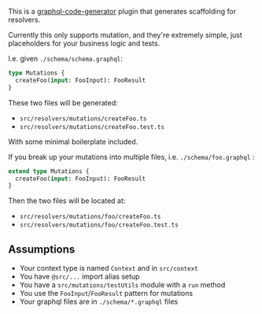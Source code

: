 This is a [graphql-code-generator](https://graphql-code-generator.com/) plugin that generates scaffolding for resolvers.

Currently this only supports mutation, and they're extremely simple, just placeholders for your business logic and tests.

I.e. given `./schema/schema.graphql`:

```graphql
type Mutations {
  createFoo(input: FooInput): FooResult
}
```

These two files will be generated:

- `src/resolvers/mutations/createFoo.ts`
- `src/resolvers/mutations/createFoo.test.ts`

With some minimal boilerplate included.

If you break up your mutations into multiple files, i.e. `./schema/foo.graphql` :

```graphql
extend type Mutations {
  createFoo(input: FooInput): FooResult
}
```

Then the two files will be located at:

- `src/resolvers/mutations/foo/createFoo.ts`
- `src/resolvers/mutations/foo/createFoo.test.ts`

## Assumptions

- Your context type is named `Context` and in `src/context`
- You have `@src/...` import alias setup
- You have a `src/mutations/testUtils` module with a `run` method
- You use the `FooInput`/`FooResult` pattern for mutations
- Your graphql files are in `./schema/*.graphql` files
